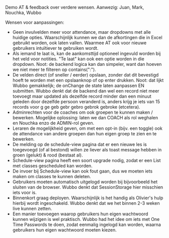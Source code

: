 Demo AT & feedback over verdere wensen.
Aanwezig: Juan, Mark, Nouchka, Wubbo

Wensen voor aanpassingen:

- Geen invulvelden meer voor attendance, maar dropdowns met alle huidige opties. Waarschijnlijk kunnen we dan de afkortingen die in Excel gebruikt worden, ook laten vallen. Waarmee AT ook voor nieuwe gebruikers intuïtiever te gebruiken wordt.
- Als iemand te laat is, kan de aankomsttijd optioneel ingevuld worden bij het veld voor notities. "Te laat" kan ook een optie worden in die dropdown.
  Noot: de backend logica kan dan simpeler, want dan hoeven we niet meer te filteren op contains(":").
- De velden direct (of sneller / eerder) opslaan, zonder dat dit bevestigd hoeft te worden met een opslaanknop of op enter drukken.
  Noot: dat lijkt Wubbo gemakkelijk; de onChange de state laten aanpassen EN submitten. Wubbo denkt dat de backend dan wel een record niet meer toevoegt maar updated als dezelfde record minder dan een minuut geleden door dezelfde persoon veranderd is, anders krijg je iets van 15 records voor g ge geb gebr gebro gebrok gebroke (etcetera).
- Adminrechten voor de coaches om ook groepen te kunnen maken / bewerken.
  Mogelijke oplossing: laten we dan COACH als rol weghalen en Nouchka enzo de ADMIN-rol geven.
- Leraren de mogelijkheid geven, om met een opt-in (bijv. een toggle) ook de attendance van andere groepen dan hun eigen groep te zien en te bewerken.
- De melding op de schedule-view pagina dat er een nieuwe les is toegevoegd (of al bestond) willen ze liever als toast message hebben in groen (gelukt) & rood (bestaat al).
- Schedule-view pagina heeft een soort upgrade nodig, zodat er een List met classes gescheduled kan worden.
- De invoer bij Schedule-view kan ook fout gaan, dus we moeten iets maken om classes te kunnen deleten.
- Gebruikers moeten automatisch uitgelogd worden bij bijvoorbeeld het sluiten van de browser. Wubbo denkt dat SessionStorage hier misschien iets voor is.
- Binnenkort graag deployen. Waarschijnlijk is het handig als Olivier's hulp hierbij wordt ingeschakeld. Wubbo denkt dat we het binnen 2-3 weken live kunnen zetten.
- Een manier toevoegen waarop gebruikers hun eigen wachtwoord kunnen wijzigen is wel praktisch. Wubbo had het idee om iets met One Time Passwords te doen, zodat eenmalig ingelogd kan worden, waarna gebruikers hun eigen wachtwoord moeten kiezen.
